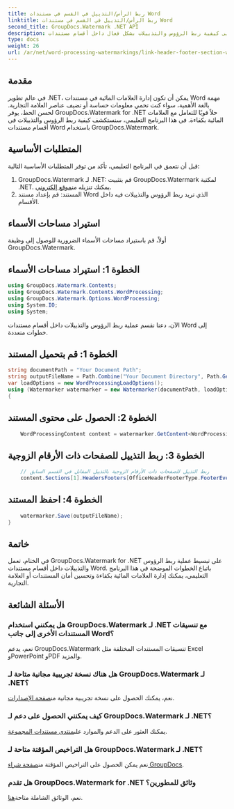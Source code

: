 ```yaml
---
title: ربط الرأس/التذييل في القسم في مستندات Word
linktitle: ربط الرأس/التذييل في القسم في مستندات Word
second_title: GroupDocs.Watermark .NET API
description: تعرف على كيفية ربط الرؤوس والتذييلات بشكل فعال داخل أقسام مستندات Word باستخدام GroupDocs.Watermark لـ .NET. إدارة الوثائق والأمن.
type: docs
weight: 26
url: /ar/net/word-processing-watermarkings/link-header-footer-section-word-docs/
---
```

## مقدمة
في عالم تطوير .NET، يمكن أن تكون إدارة العلامات المائية في مستندات Word مهمة بالغة الأهمية، سواء كنت تحمي معلومات حساسة أو تضيف عناصر العلامة التجارية. لحسن الحظ، يوفر GroupDocs.Watermark for .NET حلاً قويًا للتعامل مع العلامات المائية بكفاءة. في هذا البرنامج التعليمي، سنستكشف كيفية ربط الرؤوس والتذييلات في أقسام مستندات Word باستخدام GroupDocs.Watermark.
## المتطلبات الأساسية
قبل أن نتعمق في البرنامج التعليمي، تأكد من توفر المتطلبات الأساسية التالية:
1. GroupDocs.Watermark لـ .NET: قم بتثبيت GroupDocs.Watermark لمكتبة .NET. يمكنك تنزيله من[موقع إلكتروني](https://releases.groupdocs.com/Watermark/net/).
2. المستند: قم بإعداد مستند Word الذي تريد ربط الرؤوس والتذييلات فيه داخل الأقسام.

## استيراد مساحات الأسماء
أولاً، قم باستيراد مساحات الأسماء الضرورية للوصول إلى وظيفة GroupDocs.Watermark.
## الخطوة 1: استيراد مساحات الأسماء
```csharp
using GroupDocs.Watermark.Contents;
using GroupDocs.Watermark.Contents.WordProcessing;
using GroupDocs.Watermark.Options.WordProcessing;
using System.IO;
using System;
```
الآن، دعنا نقسم عملية ربط الرؤوس والتذييلات داخل أقسام مستندات Word إلى خطوات متعددة.
## الخطوة 1: قم بتحميل المستند
```csharp
string documentPath = "Your Document Path";
string outputFileName = Path.Combine("Your Document Directory", Path.GetFileName(documentPath));
var loadOptions = new WordProcessingLoadOptions();
using (Watermarker watermarker = new Watermarker(documentPath, loadOptions))
{
```
## الخطوة 2: الحصول على محتوى المستند
```csharp
    WordProcessingContent content = watermarker.GetContent<WordProcessingContent>();
```
## الخطوة 3: ربط التذييل للصفحات ذات الأرقام الزوجية
```csharp
    // ربط التذييل للصفحات ذات الأرقام الزوجية بالتذييل المقابل في القسم السابق
    content.Sections[1].HeadersFooters[OfficeHeaderFooterType.FooterEven].IsLinkedToPrevious = true;
```
## الخطوة 4: احفظ المستند
```csharp
    watermarker.Save(outputFileName);
}
```

## خاتمة
في الختام، تعمل GroupDocs.Watermark for .NET على تبسيط عملية ربط الرؤوس والتذييلات داخل أقسام مستندات Word. باتباع الخطوات الموضحة في هذا البرنامج التعليمي، يمكنك إدارة العلامات المائية بكفاءة وتحسين أمان المستندات أو العلامة التجارية.
## الأسئلة الشائعة
### هل يمكنني استخدام GroupDocs.Watermark لـ .NET مع تنسيقات المستندات الأخرى إلى جانب Word؟
نعم، يدعم GroupDocs.Watermark تنسيقات المستندات المختلفة مثل Excel وPowerPoint وPDF والمزيد.
### هل هناك نسخة تجريبية مجانية متاحة لـ GroupDocs.Watermark لـ .NET؟
نعم، يمكنك الحصول على نسخة تجريبية مجانية من[صفحة الإصدارات](https://releases.groupdocs.com/).
### كيف يمكنني الحصول على دعم لـ GroupDocs.Watermark لـ .NET؟
 يمكنك العثور على الدعم والموارد على[منتدى مستندات المجموعة](https://forum.groupdocs.com/c/watermark/19).
### هل التراخيص المؤقتة متاحة لـ GroupDocs.Watermark لـ .NET؟
 نعم يمكن الحصول على التراخيص المؤقتة من[صفحة شراء GroupDocs](https://purchase.groupdocs.com/temporary-license/).
### هل تقدم GroupDocs.Watermark for .NET وثائق للمطورين؟
 نعم، الوثائق الشاملة متاحة[هنا](https://reference.groupdocs.com/Watermark/net/).